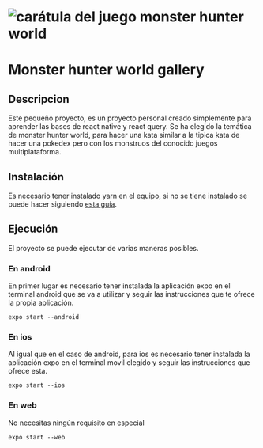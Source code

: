 # <img src="https://cdn.cgmagonline.com/wp-content/uploads/2018/08/monster-hunter-world-pc-review.jpg" alt="carátula del juego monster hunter world">

# Monster hunter world gallery

## Descripcion

Este pequeño proyecto, es un proyecto personal creado simplemente para aprender las bases de react native y react query.
Se ha elegido la temática de monster hunter world, para hacer una kata similar a la tipica kata de hacer una pokedex pero con
los monstruos del conocido juegos multiplataforma.

## Instalación

Es necesario tener instalado yarn en el equipo, si no se tiene instalado se puede hacer siguiendo [esta guía](https://classic.yarnpkg.com/lang/en/docs/install/#mac-stable).

## Ejecución

El proyecto se puede ejecutar de varias maneras posibles.

### En android

En primer lugar es necesario tener instalada la aplicación expo en el terminal android que se va a utilizar y seguir las instrucciones que te ofrece la propia aplicación.

```
expo start --android
```

### En ios

Al igual que en el caso de android, para ios es necesario tener instalada la aplicación expo en el terminal movil elegido y
seguir las instrucciones que ofrece esta.

```
expo start --ios
```

### En web

No necesitas ningún requisito en especial

```
expo start --web
```
